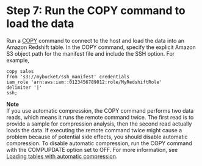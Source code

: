 # Step 7: Run the COPY command to load the data<a name="load-from-host-steps-run-copy"></a>

Run a [COPY](r_COPY.md) command to connect to the host and load the data into an Amazon Redshift table\. In the COPY command, specify the explicit Amazon S3 object path for the manifest file and include the SSH option\. For example, 

```
copy sales
from 's3://mybucket/ssh_manifest' credentials 
iam_role 'arn:aws:iam::0123456789012:role/MyRedshiftRole'
delimiter '|'
ssh;
```

**Note**  
If you use automatic compression, the COPY command performs two data reads, which means it runs the remote command twice\. The first read is to provide a sample for compression analysis, then the second read actually loads the data\. If executing the remote command twice might cause a problem because of potential side effects, you should disable automatic compression\. To disable automatic compression, run the COPY command with the COMPUPDATE option set to OFF\. For more information, see [Loading tables with automatic compression](c_Loading_tables_auto_compress.md)\. 